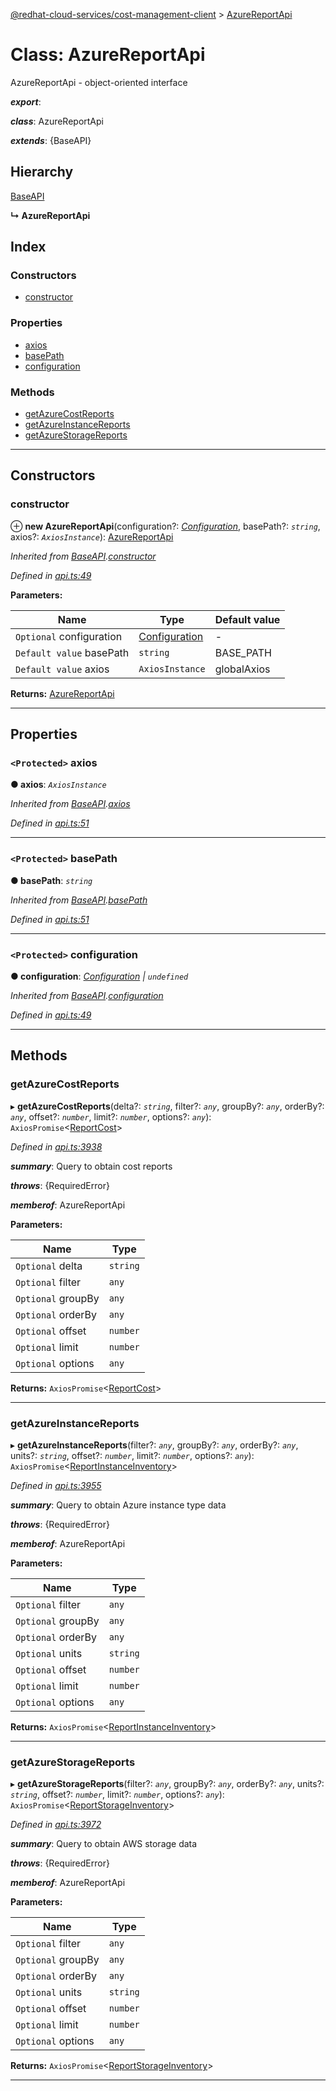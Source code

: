 [@redhat-cloud-services/cost-management-client](../README.md) > [AzureReportApi](../classes/azurereportapi.md)

# Class: AzureReportApi

AzureReportApi - object-oriented interface

*__export__*: 

*__class__*: AzureReportApi

*__extends__*: {BaseAPI}

## Hierarchy

 [BaseAPI](baseapi.md)

**↳ AzureReportApi**

## Index

### Constructors

* [constructor](azurereportapi.md#constructor)

### Properties

* [axios](azurereportapi.md#axios)
* [basePath](azurereportapi.md#basepath)
* [configuration](azurereportapi.md#configuration)

### Methods

* [getAzureCostReports](azurereportapi.md#getazurecostreports)
* [getAzureInstanceReports](azurereportapi.md#getazureinstancereports)
* [getAzureStorageReports](azurereportapi.md#getazurestoragereports)

---

## Constructors

<a id="constructor"></a>

###  constructor

⊕ **new AzureReportApi**(configuration?: *[Configuration](configuration.md)*, basePath?: *`string`*, axios?: *`AxiosInstance`*): [AzureReportApi](azurereportapi.md)

*Inherited from [BaseAPI](baseapi.md).[constructor](baseapi.md#constructor)*

*Defined in [api.ts:49](https://github.com/RedHatInsights/javascript-clients/blob/master/packages/cost-management/api.ts#L49)*

**Parameters:**

| Name | Type | Default value |
| ------ | ------ | ------ |
| `Optional` configuration | [Configuration](configuration.md) | - |
| `Default value` basePath | `string` |  BASE_PATH |
| `Default value` axios | `AxiosInstance` |  globalAxios |

**Returns:** [AzureReportApi](azurereportapi.md)

___

## Properties

<a id="axios"></a>

### `<Protected>` axios

**● axios**: *`AxiosInstance`*

*Inherited from [BaseAPI](baseapi.md).[axios](baseapi.md#axios)*

*Defined in [api.ts:51](https://github.com/RedHatInsights/javascript-clients/blob/master/packages/cost-management/api.ts#L51)*

___
<a id="basepath"></a>

### `<Protected>` basePath

**● basePath**: *`string`*

*Inherited from [BaseAPI](baseapi.md).[basePath](baseapi.md#basepath)*

*Defined in [api.ts:51](https://github.com/RedHatInsights/javascript-clients/blob/master/packages/cost-management/api.ts#L51)*

___
<a id="configuration"></a>

### `<Protected>` configuration

**● configuration**: *[Configuration](configuration.md) \| `undefined`*

*Inherited from [BaseAPI](baseapi.md).[configuration](baseapi.md#configuration)*

*Defined in [api.ts:49](https://github.com/RedHatInsights/javascript-clients/blob/master/packages/cost-management/api.ts#L49)*

___

## Methods

<a id="getazurecostreports"></a>

###  getAzureCostReports

▸ **getAzureCostReports**(delta?: *`string`*, filter?: *`any`*, groupBy?: *`any`*, orderBy?: *`any`*, offset?: *`number`*, limit?: *`number`*, options?: *`any`*): `AxiosPromise`<[ReportCost](../interfaces/reportcost.md)>

*Defined in [api.ts:3938](https://github.com/RedHatInsights/javascript-clients/blob/master/packages/cost-management/api.ts#L3938)*

*__summary__*: Query to obtain cost reports

*__throws__*: {RequiredError}

*__memberof__*: AzureReportApi

**Parameters:**

| Name | Type |
| ------ | ------ |
| `Optional` delta | `string` |
| `Optional` filter | `any` |
| `Optional` groupBy | `any` |
| `Optional` orderBy | `any` |
| `Optional` offset | `number` |
| `Optional` limit | `number` |
| `Optional` options | `any` |

**Returns:** `AxiosPromise`<[ReportCost](../interfaces/reportcost.md)>

___
<a id="getazureinstancereports"></a>

###  getAzureInstanceReports

▸ **getAzureInstanceReports**(filter?: *`any`*, groupBy?: *`any`*, orderBy?: *`any`*, units?: *`string`*, offset?: *`number`*, limit?: *`number`*, options?: *`any`*): `AxiosPromise`<[ReportInstanceInventory](../interfaces/reportinstanceinventory.md)>

*Defined in [api.ts:3955](https://github.com/RedHatInsights/javascript-clients/blob/master/packages/cost-management/api.ts#L3955)*

*__summary__*: Query to obtain Azure instance type data

*__throws__*: {RequiredError}

*__memberof__*: AzureReportApi

**Parameters:**

| Name | Type |
| ------ | ------ |
| `Optional` filter | `any` |
| `Optional` groupBy | `any` |
| `Optional` orderBy | `any` |
| `Optional` units | `string` |
| `Optional` offset | `number` |
| `Optional` limit | `number` |
| `Optional` options | `any` |

**Returns:** `AxiosPromise`<[ReportInstanceInventory](../interfaces/reportinstanceinventory.md)>

___
<a id="getazurestoragereports"></a>

###  getAzureStorageReports

▸ **getAzureStorageReports**(filter?: *`any`*, groupBy?: *`any`*, orderBy?: *`any`*, units?: *`string`*, offset?: *`number`*, limit?: *`number`*, options?: *`any`*): `AxiosPromise`<[ReportStorageInventory](../interfaces/reportstorageinventory.md)>

*Defined in [api.ts:3972](https://github.com/RedHatInsights/javascript-clients/blob/master/packages/cost-management/api.ts#L3972)*

*__summary__*: Query to obtain AWS storage data

*__throws__*: {RequiredError}

*__memberof__*: AzureReportApi

**Parameters:**

| Name | Type |
| ------ | ------ |
| `Optional` filter | `any` |
| `Optional` groupBy | `any` |
| `Optional` orderBy | `any` |
| `Optional` units | `string` |
| `Optional` offset | `number` |
| `Optional` limit | `number` |
| `Optional` options | `any` |

**Returns:** `AxiosPromise`<[ReportStorageInventory](../interfaces/reportstorageinventory.md)>

___

